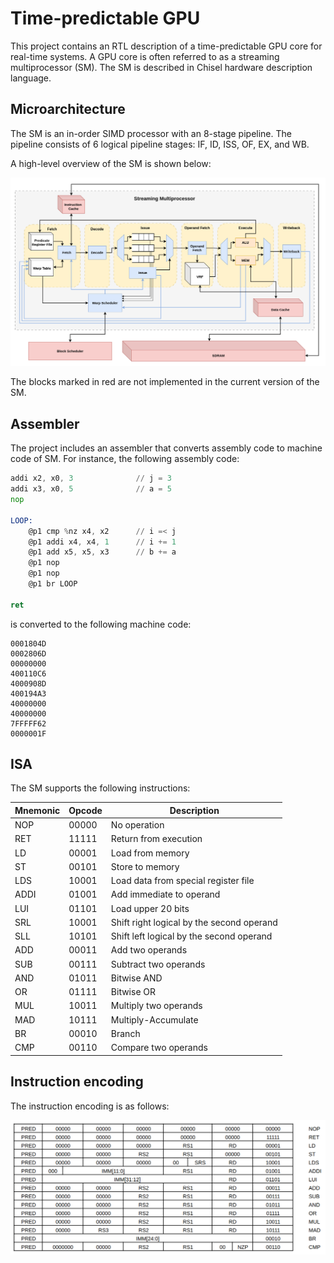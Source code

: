 # Time-predictable GPU

This project contains an RTL description of a time-predictable GPU core for real-time systems.
A GPU core is often referred to as a streaming multiprocessor (SM).
The SM is described in Chisel hardware description language.

## Microarchitecture

The SM is an in-order SIMD processor with an 8-stage pipeline.
The pipeline consists of 6 logical pipeline stages: IF, ID, ISS, OF, EX, and WB.

A high-level overview of the SM is shown below:

![ISA](/images/SM_Overview.png)

The blocks marked in red are not implemented in the current version of the SM.

## Assembler

The project includes an assembler that converts assembly code to machine code of SM.
For instance, the following assembly code:

```asm
addi x2, x0, 3              // j = 3
addi x3, x0, 5              // a = 5
nop

LOOP:
    @p1 cmp %nz x4, x2      // i =< j
    @p1 addi x4, x4, 1      // i += 1
    @p1 add x5, x5, x3      // b += a
    @p1 nop
    @p1 nop
    @p1 br LOOP

ret
```

is converted to the following machine code:

```hex
0001804D
0002806D
00000000
400110C6
4000908D
400194A3
40000000
40000000
7FFFFF62
0000001F
```

## ISA

The SM supports the following instructions:

| Mnemonic | Opcode | Description                               |
|----------|--------|-------------------------------------------|
| NOP      | 00000  | No operation                              |
| RET      | 11111  | Return from execution                     |
| LD       | 00001  | Load from memory                          |
| ST       | 00101  | Store to memory                           |
| LDS      | 10001  | Load data from special register file      |
| ADDI     | 01001  | Add immediate to operand                  |
| LUI      | 01101  | Load upper 20 bits                        |
| SRL      | 10001  | Shift right logical by the second operand |
| SLL      | 10101  | Shift left logical by the second operand  |
| ADD      | 00011  | Add two operands                          |
| SUB      | 00111  | Subtract two operands                     |
| AND      | 01011  | Bitwise AND                               |
| OR       | 01111  | Bitwise OR                                |
| MUL      | 10011  | Multiply two operands                     |
| MAD      | 10111  | Multiply-Accumulate                       |
| BR       | 00010  | Branch                                    |
| CMP      | 00110  | Compare two operands                      |

## Instruction encoding

The instruction encoding is as follows:

![ISA](/images/isa.png)
